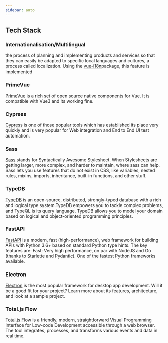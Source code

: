 ```yaml
---
sidebar: auto
---
```


## Tech Stack

### Internationalisation/Multilingual

the process of planning and implementing products and services so that they can easily be adapted to specific local languages and cultures, a process called localization. Using the [vue-i18n](https://www.npmjs.com/package/vue-i18n)package, this feature is implemented

### PrimeVue

[PrimeVue](https://www.primefaces.org/primevue/#/setup) is a rich set of open source native components for Vue.
It is compatible with Vue3 and its working fine.

### Cypress

[Cypress](https://www.cypress.io/) is one of those popular tools which has established its place very quickly and is very popular for Web integration and End to End UI test automation.

### Sass

[Sass](https://sass-lang.com/documentation) stands for Syntactically Awesome Stylesheet. When Stylesheets are getting larger, more complex, and harder to maintain, where sass can help. Sass lets you use features that do not exist in CSS, like variables, nested rules, mixins, imports, inheritance, built-in functions, and other stuff.

### TypeDB

[TypeDB](https://vaticle.com/typedb) is an open-source, distributed, strongly-typed database with a rich and logical type system.TypeDB empowers you to tackle complex problems, and TypeQL is its query language. TypeDB allows you to model your domain based on logical and object-oriented programming principles.

### FastAPI

[FastAPI](https://fastapi.tiangolo.com/) is a modern, fast (high-performance), web framework for building APIs with Python 3.6+ based on standard Python type hints. The key features are: Fast: Very high performance, on par with NodeJS and Go (thanks to Starlette and Pydantic). One of the fastest Python frameworks available.

### Electron

[Electron](https://www.electronjs.org/) is the most popular framework for desktop app development. Will it be a good fit for your project? Learn more about its features, architecture, and look at a sample project.

### Total.js Flow

[Total.js Flow](https://www.totaljs.com/flow/) is a friendly, modern, straightforward Visual Programming Interface for Low-code Development accessible through a web browser. The tool integrates, processes, and transforms various events and data in real time.
